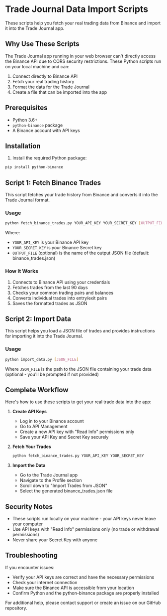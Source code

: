 # Trade Journal Data Import Scripts

These scripts help you fetch your real trading data from Binance and import it into the Trade Journal app.

## Why Use These Scripts

The Trade Journal app running in your web browser can't directly access the Binance API due to CORS security restrictions. These Python scripts run on your local machine and can:

1. Connect directly to Binance API
2. Fetch your real trading history
3. Format the data for the Trade Journal
4. Create a file that can be imported into the app

## Prerequisites

- Python 3.6+
- `python-binance` package
- A Binance account with API keys

## Installation

1. Install the required Python package:

```bash
pip install python-binance
```

## Script 1: Fetch Binance Trades

This script fetches your trade history from Binance and converts it into the Trade Journal format.

### Usage

```bash
python fetch_binance_trades.py YOUR_API_KEY YOUR_SECRET_KEY [OUTPUT_FILE]
```

Where:
- `YOUR_API_KEY` is your Binance API key
- `YOUR_SECRET_KEY` is your Binance Secret key
- `OUTPUT_FILE` (optional) is the name of the output JSON file (default: binance_trades.json)

### How It Works

1. Connects to Binance API using your credentials
2. Fetches trades from the last 90 days
3. Checks your common trading pairs and balances
4. Converts individual trades into entry/exit pairs
5. Saves the formatted trades as JSON

## Script 2: Import Data

This script helps you load a JSON file of trades and provides instructions for importing it into the Trade Journal.

### Usage

```bash
python import_data.py [JSON_FILE]
```

Where `JSON_FILE` is the path to the JSON file containing your trade data (optional - you'll be prompted if not provided)

## Complete Workflow

Here's how to use these scripts to get your real trade data into the app:

1. **Create API Keys**
   - Log in to your Binance account
   - Go to API Management
   - Create a new API key with "Read Info" permissions only
   - Save your API Key and Secret Key securely

2. **Fetch Your Trades**
   ```bash
   python fetch_binance_trades.py YOUR_API_KEY YOUR_SECRET_KEY
   ```

3. **Import the Data**
   - Go to the Trade Journal app
   - Navigate to the Profile section
   - Scroll down to "Import Trades from JSON"
   - Select the generated binance_trades.json file

## Security Notes

- These scripts run locally on your machine - your API keys never leave your computer
- Use API keys with "Read Info" permissions only (no trade or withdrawal permissions)
- Never share your Secret Key with anyone

## Troubleshooting

If you encounter issues:

- Verify your API keys are correct and have the necessary permissions
- Check your internet connection
- Make sure the Binance API is accessible from your location
- Confirm Python and the python-binance package are properly installed

For additional help, please contact support or create an issue on our GitHub repository.
